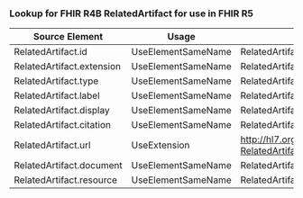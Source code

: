 ### Lookup for FHIR R4B RelatedArtifact for use in FHIR R5

| Source Element | Usage | Target |
| -------------- | ----- | ------ |
| RelatedArtifact.id | UseElementSameName | RelatedArtifact.id |
| RelatedArtifact.extension | UseElementSameName | RelatedArtifact.extension |
| RelatedArtifact.type | UseElementSameName | RelatedArtifact.type |
| RelatedArtifact.label | UseElementSameName | RelatedArtifact.label |
| RelatedArtifact.display | UseElementSameName | RelatedArtifact.display |
| RelatedArtifact.citation | UseElementSameName | RelatedArtifact.citation |
| RelatedArtifact.url | UseExtension | http://hl7.org/fhir/4.3/StructureDefinition/extension-RelatedArtifact.url |
| RelatedArtifact.document | UseElementSameName | RelatedArtifact.document |
| RelatedArtifact.resource | UseElementSameName | RelatedArtifact.resource |
